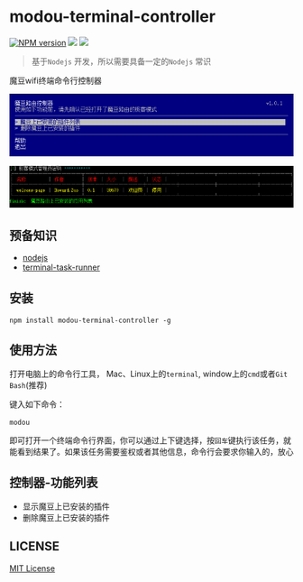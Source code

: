 modou-terminal-controller
=========================
[![NPM version][npm-image]][npm-url]
![][david-url]
![][travis-url]
> 基于`Nodejs` 开发，所以需要具备一定的`Nodejs` 常识


魔豆wifi终端命令行控制器


![](https://raw.githubusercontent.com/leftstick/modou-terminal-controller/master/docs/img/modou.png)

![](https://raw.githubusercontent.com/leftstick/modou-terminal-controller/master/docs/img/listplugins.png)

## 预备知识 ##

- [nodejs](http://www.nodejs.org/)
- [terminal-task-runner](https://github.com/leftstick/task-runner)

## 安装 ##

```Shell
npm install modou-terminal-controller -g
```

## 使用方法 ##

打开电脑上的命令行工具， Mac、Linux上的`terminal`, window上的`cmd`或者`Git Bash`(推荐)

键入如下命令：

```Shell
modou
```
即可打开一个终端命令行界面，你可以通过上下键选择，按`回车`键执行该任务，就能看到结果了。如果该任务需要鉴权或者其他信息，命令行会要求你输入的，放心


## 控制器-功能列表 ##

- 显示魔豆上已安装的插件
- 删除魔豆上已安装的插件


## LICENSE ##

[MIT License](https://raw.githubusercontent.com/leftstick/modou-terminal-controller/master/LICENSE)


[npm-url]: https://npmjs.org/package/modou-terminal-controller
[npm-image]: https://badge.fury.io/js/modou-terminal-controller.png
[david-url]:https://david-dm.org/leftstick/modou-terminal-controller.png
[travis-url]:https://api.travis-ci.org/leftstick/modou-terminal-controller.svg?branch=master